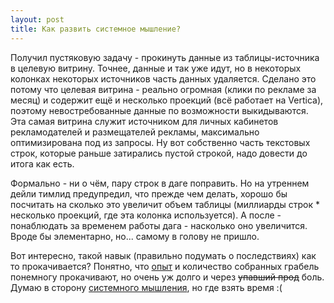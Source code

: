 ```yaml
---
layout: post
title: Как развить системное мышление?
---
```


Получил пустяковую задачу - прокинуть данные из таблицы-источника в целевую витрину. Точнее, данные и так уже идут, но в некоторых колонках некоторых источников часть данных удаляется. Сделано это потому что целевая витрина - реально огромная (клики по рекламе за месяц) и содержит ещё и несколько проекций (всё работает на Vertica), поэтому невостребованные данные по возможности выкидываются. Эта самая витрина служит источником для личных кабинетов рекламодателей и размещателей рекламы, максимально оптимизирована под из запросы. Ну вот собственно часть текстовых строк, которые раньше затирались пустой строкой, надо довести до итога как есть.

Формально - ни о чём, пару строк в даге поправить. Но на утреннем дейли тимлид предупредил, что прежде чем делать, хорошо бы посчитать на сколько это увеличит объем таблицы (миллиарды строк * несколько проекций, где эта колонка используется). А после - понаблюдать за временем работы дага - насколько оно увеличится. Вроде бы элементарно, но... самому в голову не пришло.

Вот интересно, такой навык (правильно подумать о последствиях) как то прокачивается? Понятно, что [опыт](https://yandex.ru/video/preview/13677611431493997107) и количество собранных грабель понемногу прокачивают, но очень уж долго и через ~~упавший прод~~ боль. Думаю в сторону [системного мышления](https://www.youtube.com/watch?v=AVH5Znnnks8), но где взять время :(
